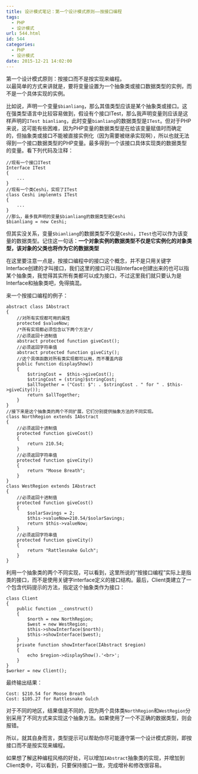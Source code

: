 ```yaml
---
title: 设计模式笔记：第一个设计模式原则——按接口编程
tags:
  - PHP
  - 设计模式
url: 544.html
id: 544
categories:
  - PHP
  - 设计模式
date: 2015-12-21 14:02:00
---
```


第一个设计模式原则：按接口而不是按实现来编程。  
以最简单的方式来讲就是，要将变量设置为一个抽象类或接口数据类型的实例，而不是一个具体实现的实例。

<!-- more -->

比如说，声明一个变量`$bianliang`，那么其值类型应该是某个抽象类或接口。这在强类型语言中比较容易做到，假设有个接口ITest，那么我声明变量则应该是这样声明的`ITest bianliang`，此时变量`bianliang`的数据类型是`ITest`。但对于PHP来说，这可能有些困难，因为PHP变量的数据类型是在给该变量赋值时而确定的，但抽象类或接口不能被直接实例化（因为需要被继承实现啊），所以也就无法得到一个接口数据类型的PHP变量。最多得到一个该接口具体实现类的数据类型的变量。看下列代码及注释：

    //现有一个接口ITest
    Interface ITest
    {
        ...
    }
    //现有一个类Ceshi，实现了ITest
    class Ceshi implenmts ITest
    {
        ...
    }
    //那么，最多我声明的变量$bianliang的数据类型是Ceshi
    $bianliang = new Ceshi;

但其实没关系，变量`$bianliang`的数据类型不仅是`Ceshi`，`ITest`也可以作为该变量的数据类型。记住这一句话：**一个对象实例的数据类型不仅是它实例化的对象类型，该对象的父类也将作为它的数据类型**

在这里要注意一点是，按接口编程中的接口这个概念，并不是只用关键字Interface创建的才叫接口，我们这里的接口可以指Interface创建出来的也可以指某个抽象类，我觉得其实所有类都可以成为接口，不过这里我们就只要认为是Interface和抽象类吧，免得搞混。

来一个按接口编程的例子：

    abstract class IAbstract
    {
        //对所有实现都可用的属性
        protected $valueNow;
        /*所有实现都必须包含以下两个方法*/
        //必须返回十进制值
        abstract protected function giveCost();
        //必须返回字符串值
        abstract protected function giveCity();
        //这个具体函数对所有类实现都可以用，而不覆盖内容
        public function displayShow()
        {
            $stringCost =  $this->giveCost();
            $stringCost = (string)$stringCost;
            $allTogether = ("Cost: $": . $stringCost . " for " . $this->giveCity());
            return $allTogether;
        }
    }
    //接下来是这个抽象类的两个不同扩展，它们分别提供抽象方法的不同实现。
    class NorthRegion extends IAbstract
    {
        //必须返回十进制值
        protected function giveCost()
        {
            return 210.54;
        }
        //必须返回字符串值
        protected function giveCity()
        {
            return "Moose Breath";
        }
    }
    class WestRegion extends IAbstract
    {
        //必须返回十进制值
        protected function giveCost()
        {
            $solarSavings = 2;
            $this->valueNow=210.54/$solarSavings;
            return $this->valueNow;
        }
        //必须返回字符串值
        protected function giveCity()
        {
            return "Rattlesnake Gulch";
        }
    }
    

利用一个抽象类的两个不同实现，可以看到，这里所说的“按接口编程”实际上是指类的接口，而不是使用关键字interface定义的接口结构。最后，Client类建立了一个包含代码提示的方法，指定这个抽象类作为接口：

    class Client
    {
        public function __construct()
        {
            $north = new NorthRegion;
            $west = new WestRegion;
            $this->showInterface($north);
            $this->showInterface($west);
        }
        private function showInterface(IAbstract $region)
        {
            echo $region->displayShow().'<br>';
        }
    }
    $worker = new Client();

最终输出结果：

    Cost: $210.54 for Moose Breath
    Cost: $105.27 for Rattlesnake Gulch

对于不同的地区，结果值是不同的，因为两个具体类`NorthRegion`和`WestRegion`分别采用了不同方式来实现这个抽象方法。如果使用了一个不正确的数据类型，则会报错。

所以，就其自身而言，类型提示可以帮助你尽可能遵守第一个设计模式原则，即按接口而不是按实现来编程。

如果想了解这种编程风格的好处，可以增加`IAbstract`抽象类的实现，并增加到Client类中，可以看到，只要保持接口一致，完成增补和修改很容易。